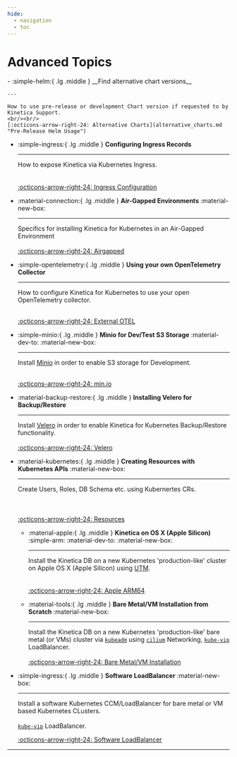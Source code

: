 ```yaml
---
hide:
  - navigation
  - toc
---
```

# Advanced Topics

<div class="grid cards" markdown>
-   :simple-helm:{ .lg .middle } __Find alternative chart versions__ 

    ---

    How to use pre-release or development Chart version if requested to by Kinetica Support. 
    <br/><br/>
    [:octicons-arrow-right-24: Alternative Charts](alternative_charts.md "Pre-Release Helm Usage")

-   :simple-ingress:{ .lg .middle } __Configuring Ingress Records__ 

    ---

    How to expose Kinetica via Kubernetes Ingress.
    <br/><br/><br/>
    [:octicons-arrow-right-24: Ingress Configuration](ingress_configuration.md "Ingress Record Creation")

-   :material-connection:{ .lg .middle } __Air-Gapped Environments__ :material-new-box:

    ---

    Specifics for installing Kinetica for Kubernetes in an Air-Gapped Environment
    <br/><br/>
    [:octicons-arrow-right-24: Airgapped](airgapped.md "Air-Gapped Envionment Specifics")

-   :simple-opentelemetry:{ .lg .middle } __Using your own OpenTelemetry Collector__

    ---

    How to configure Kinetica for Kubernetes to use your open OpenTelemetry collector.
    <br/><br/>

    [:octicons-arrow-right-24: External OTEL](advanced_topics.md "OTEL Collector Configuration")

-   :simple-minio:{ .lg .middle } __Minio for Dev/Test S3 Storage__ :material-dev-to: :material-new-box:

    ---

    Install [Minio](https://min.io/) in order to enable S3 storage for Development.<br/><br/>

    [:octicons-arrow-right-24: min.io](minio_s3_dev_test.md "S3 Buckets for Dev/Test")

-   :material-backup-restore:{ .lg .middle } __Installing Velero for Backup/Restore__

    ---

    Install [Velero](https://velero.io/) in order to enable Kinetica for Kubernetes 
    Backup/Restore functionality.
    <br/><br/>
    [:octicons-arrow-right-24: Velero](velero_backup_restore.md "Backup/Restore Engine")

- :material-kubernetes:{ .lg .middle } __Creating Resources with Kubernetes APIs__ :material-new-box:

    ---

    Create Users, Roles, DB Schema etc. using Kubernertes CRs.
    <br/><br/><br/><br/>
    [:octicons-arrow-right-24: Resources](../KubernetesResources/index.md "Kinetica CR for Resource Management")

  -   :material-apple:{ .lg .middle } __Kinetica on OS X (Apple Silicon)__ :simple-arm: :material-dev-to: :material-new-box:

      ---

      Install the Kinetica DB on a new Kubernetes 'production-like' cluster on Apple OS X
      (Apple Silicon) using [UTM](https://mac.getutm.app/
       "UTM employs Apple's Hypervisor virtualization framework to run ARM64 operating systems on Apple Silicon at near native speeds.").
      <br/><br/><br/>
      [:octicons-arrow-right-24: Apple ARM64](kinetica_mac_arm_k8s.md)

  -   :material-tools:{ .lg .middle } __Bare Metal/VM Installation from Scratch__ :material-new-box:

      ---

      Install the Kinetica DB on a new Kubernetes 'production-like' bare metal (or VMs) 
      cluster via [`kubeadm`](https://kubernetes.io/docs/reference/setup-tools/kubeadm/)
      using [`cilium`](https://cilium.io/) Networking,
      [`kube-vip`](https://kube-vip.io/) LoadBalancer.
      <br/><br/>
      [:octicons-arrow-right-24: Bare Metal/VM Installation](kubernetes_bare_metal_vm_install.md)

-   :simple-ingress:{ .lg .middle } __Software LoadBalancer__ :material-new-box:

      ---

    Install a software Kubernetes CCM/LoadBalancer for bare metal or 
    VM based Kubernetes CLusters.
    <br/><br/>
    [`kube-vip`](https://kube-vip.io/) LoadBalancer.

    [:octicons-arrow-right-24: Software LoadBalancer](kube_vip_loadbalancer.md)

</div>

--- 

